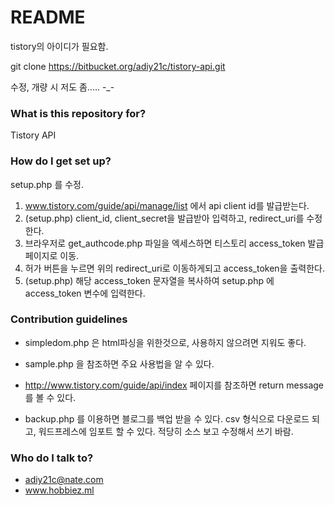 # README #

tistory의 아이디가 필요함.

git clone https://bitbucket.org/adiy21c/tistory-api.git

수정, 개량 시 저도 좀..... -_-

### What is this repository for? ###

Tistory API

### How do I get set up? ###

setup.php 를 수정.

1. www.tistory.com/guide/api/manage/list 에서 api client id를 발급받는다.
2. (setup.php) client_id, client_secret을 발급받아 입력하고, redirect_uri를 수정한다.
3. 브라우저로 get_authcode.php 파일을 엑세스하면 티스토리 access_token 발급 페이지로 이동.
4. 허가 버튼을 누르면 위의 redirect_uri로 이동하게되고 access_token을 출력한다.
5. (setup.php) 해당 access_token 문자열을 복사하여 setup.php 에 access_token 변수에 입력한다.

### Contribution guidelines ###

- simpledom.php 은 html파싱을 위한것으로, 사용하지 않으려면 지워도 좋다.
- sample.php 을 참조하면 주요 사용법을 알 수 있다.
- http://www.tistory.com/guide/api/index 페이지를 참조하면 return message 를 볼 수 있다.

- backup.php 를 이용하면 블로그를 백업 받을 수 있다. 
  csv 형식으로 다운로드 되고, 워드프레스에 임포트 할 수 있다. 적당히 소스 보고 수정해서 쓰기 바람.

### Who do I talk to? ###

* adiy21c@nate.com
* www.hobbiez.ml
